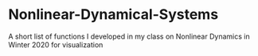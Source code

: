 # Nonlinear-Dynamical-Systems
A short list of functions I developed in my class on Nonlinear Dynamics in Winter 2020 for visualization
